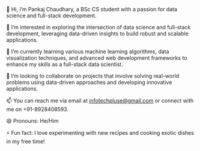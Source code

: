 👋 Hi, I’m Pankaj Chaudhary, a BSc CS student with a passion for data science and full-stack development.

👀 I’m interested in exploring the intersection of data science and full-stack development, leveraging data-driven insights to build robust and scalable applications.

🌱 I’m currently learning various machine learning algorithms, data visualization techniques, and advanced web development frameworks to enhance my skills as a full-stack data scientist.

💞️ I’m looking to collaborate on projects that involve solving real-world problems using data-driven approaches and developing innovative applications.

📫 You can reach me via email at infotechpluse@gmail.com or connect with me on +91-8928408593.

😄 Pronouns: He/Him

⚡ Fun fact: I love experimenting with new recipes and cooking exotic dishes in my free time!

<!-- Feel free to customize this template according to your preferences and add any additional information you'd like to share! -->
